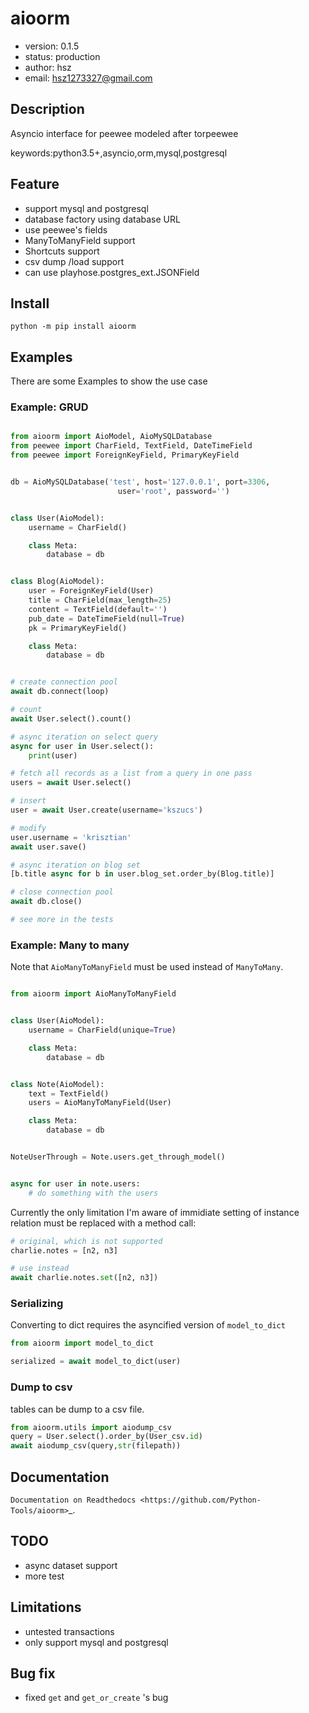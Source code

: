 # aioorm

+ version: 0.1.5
+ status: production
+ author: hsz
+ email: hsz1273327@gmail.com

## Description

Asyncio interface for peewee modeled after torpeewee


keywords:python3.5+,asyncio,orm,mysql,postgresql

## Feature

+ support mysql and postgresql
+ database factory using database URL
+ use peewee's fields
+ ManyToManyField support
+ Shortcuts support
+ csv dump /load support
+ can use playhose.postgres_ext.JSONField

## Install

`python -m pip install aioorm`

## Examples

There are some Examples to show the use case

### Example: GRUD

```python

from aioorm import AioModel, AioMySQLDatabase
from peewee import CharField, TextField, DateTimeField
from peewee import ForeignKeyField, PrimaryKeyField


db = AioMySQLDatabase('test', host='127.0.0.1', port=3306,
                        user='root', password='')


class User(AioModel):
    username = CharField()

    class Meta:
        database = db


class Blog(AioModel):
    user = ForeignKeyField(User)
    title = CharField(max_length=25)
    content = TextField(default='')
    pub_date = DateTimeField(null=True)
    pk = PrimaryKeyField()

    class Meta:
        database = db


# create connection pool
await db.connect(loop)

# count
await User.select().count()

# async iteration on select query
async for user in User.select():
    print(user)

# fetch all records as a list from a query in one pass
users = await User.select()

# insert
user = await User.create(username='kszucs')

# modify
user.username = 'krisztian'
await user.save()

# async iteration on blog set
[b.title async for b in user.blog_set.order_by(Blog.title)]

# close connection pool
await db.close()

# see more in the tests
```

### Example: Many to many

Note that `AioManyToManyField` must be used instead of `ManyToMany`.

```python

from aioorm import AioManyToManyField


class User(AioModel):
    username = CharField(unique=True)

    class Meta:
        database = db


class Note(AioModel):
    text = TextField()
    users = AioManyToManyField(User)

    class Meta:
        database = db


NoteUserThrough = Note.users.get_through_model()


async for user in note.users:
    # do something with the users
```

Currently the only limitation I'm aware of immidiate setting of instance relation must be replaced with a method call:

```python
# original, which is not supported
charlie.notes = [n2, n3]

# use instead
await charlie.notes.set([n2, n3])
```

### Serializing

Converting to dict requires the asyncified version of `model_to_dict`

```python
from aioorm import model_to_dict

serialized = await model_to_dict(user)
```

### Dump to csv

tables can be dump to a csv file.

```python
from aioorm.utils import aiodump_csv
query = User.select().order_by(User_csv.id)
await aiodump_csv(query,str(filepath))
```


Documentation
--------------------------------

`Documentation on Readthedocs <https://github.com/Python-Tools/aioorm>`_.



## TODO

+ async dataset support
+ more test



## Limitations

+ untested transactions
+ only support mysql and postgresql

## Bug fix

+ fixed `get` and `get_or_create` 's bug